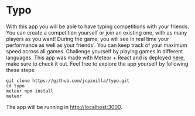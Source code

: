 # Typo
With this app you will be able to have typing competitions with your friends. You can create a competition yourself or join an existing one, with as many players as you want! During the game, you will see in real time your performance as well as your friends'. You can keep track of your maximum speed across all games. Challenge yourself by playing games in different languages. This app was made with Meteor + React and is deployed [here](https://typo-go.herokuapp.com/), make sure to check it out. Feel free to explore the app yourself by following these steps:
```
git clone https://github.com/jcpinilla/typo.git
cd typo
meteor npm install
meteor
```
The app will be running in [http://localhost:3000](http://localhost:3000).
